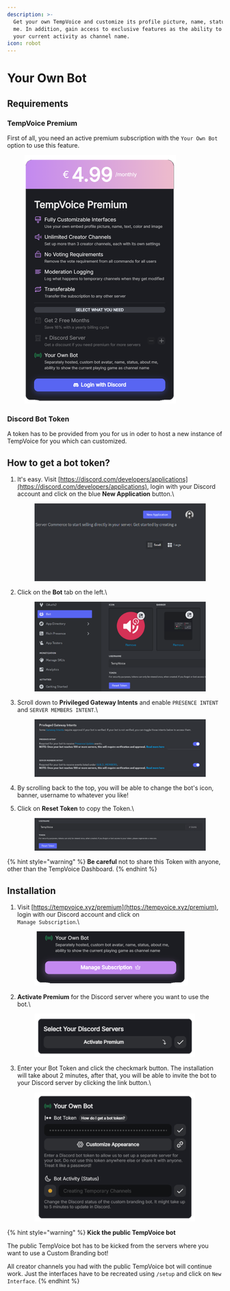 ```yaml
---
description: >-
  Get your own TempVoice and customize its profile picture, name, status, about
  me. In addition, gain access to exclusive features as the ability to display
  your current activity as channel name.
icon: robot
---
```


# Your Own Bot

## Requirements

### TempVoice Premium

First of all, you need an active premium subscription with the `Your Own Bot` option to use this feature.

<figure><img src="../.gitbook/assets/Premium Plan.png" alt="" width="354"><figcaption></figcaption></figure>

### Discord Bot Token

A token has to be provided from you for us in oder to host a new instance of TempVoice for you which can customized.

## How to get a bot token?

1.  It's easy. Visit [https://discord.com/developers/applications](https://discord.com/developers/applications), login with your Discord account and click on the blue **New Application** button.\


    <figure><img src="../.gitbook/assets/image (9).png" alt=""><figcaption></figcaption></figure>
2.  Click on the **Bot** tab on the left.\


    <figure><img src="../.gitbook/assets/image (10).png" alt=""><figcaption></figcaption></figure>
3.  Scroll down to **Privileged Gateway Intents** and enable `PRESENCE INTENT` and `SERVER MEMBERS INTENT`.\


    <figure><img src="../.gitbook/assets/image (11).png" alt=""><figcaption></figcaption></figure>


4. By scrolling back to the top, you will be able to change the bot's icon, banner, username to whatever you like!
5.  Click on **Reset Token** to copy the Token.\


    <figure><img src="../.gitbook/assets/image (12).png" alt=""><figcaption></figcaption></figure>

{% hint style="warning" %}
**Be careful** not to share this Token with anyone, other than the TempVoice Dashboard.
{% endhint %}

## Installation

1.  Visit [https://tempvoice.xyz/premium](https://tempvoice.xyz/premium), login with our Discord account and click on\
    `Manage Subscription`.\


    <figure><img src="../.gitbook/assets/Manage Premium (1).png" alt="" width="359"><figcaption></figcaption></figure>


2.  **Activate Premium** for the Discord server where you want to use the bot.\


    <figure><img src="../.gitbook/assets/Activate Premium (1).png" alt="" width="375"><figcaption></figcaption></figure>
3.  Enter your Bot Token and click the checkmark button. The installation will take about 2 minutes, after that, you will be able to invite the bot to your Discord server by clicking the link button.\


    <figure><img src="../.gitbook/assets/Manage Custom Branding.png" alt="" width="375"><figcaption></figcaption></figure>

{% hint style="warning" %}
**Kick the public TempVoice bot**

The public TempVoice bot has to be kicked from the servers where you want to use a Custom Branding bot!

All creator channels you had with the public TempVoice bot will continue work. Just the interfaces have to be recreated using `/setup` and click on `New Interface`.
{% endhint %}
